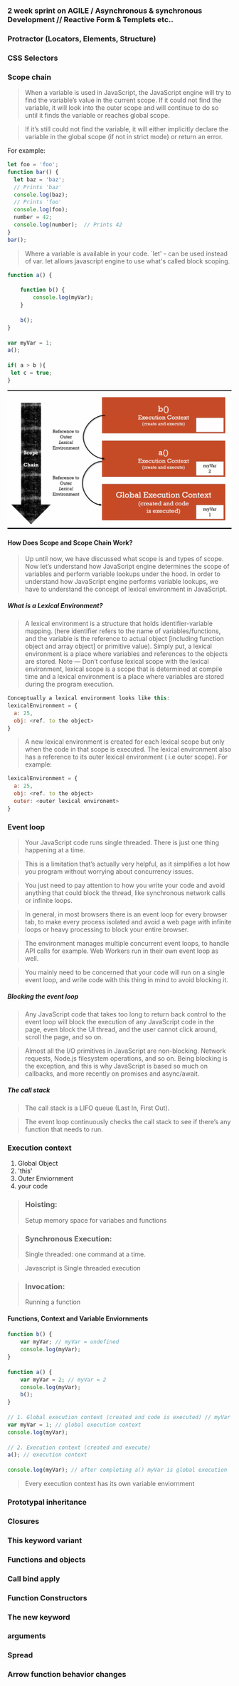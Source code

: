 ### 2 week sprint on AGILE / Asynchronous & synchronous Development // Reactive Form & Templets etc..

### Protractor (Locators, Elements, Structure)

### CSS Selectors


### Scope chain
> When a variable is used in JavaScript, the JavaScript engine will try to find the variable’s value in the current scope. If it could not find the variable, it will look into the outer scope and will continue to do so until it finds the variable or reaches global scope.

> If it’s still could not find the variable, it will either implicitly declare the variable in the global scope (if not in strict mode) or return an error.

For example:

```js
let foo = 'foo';
function bar() {
  let baz = 'baz';
  // Prints 'baz'
  console.log(baz);
  // Prints 'foo'
  console.log(foo);
  number = 42;
  console.log(number);  // Prints 42
}
bar();
```

> Where a variable is available in your code. 
> `let' - can be used instead of var. let allows javascript engine to use what's called block scoping.

```js
function a() {
    
    function b() {
        console.log(myVar);
    }
    
	b();
}

var myVar = 1;
a();

if( a > b ){
 let c = true;
}
```

![Alt text](img/scope.png?raw=true "Title")

#### How Does Scope and Scope Chain Work?
> Up until now, we have discussed what scope is and types of scope. Now let’s understand how JavaScript engine determines the scope of variables and perform variable lookups under the hood.
> In order to understand how JavaScript engine performs variable lookups, we have to understand the concept of lexical environment in JavaScript.

##### What is a Lexical Environment?
> A lexical environment is a structure that holds identifier-variable mapping. (here identifier refers to the name of variables/functions, and the variable is the reference to actual object [including function object and array object] or primitive value).
> Simply put, a lexical environment is a place where variables and references to the objects are stored.
> Note — Don’t confuse lexical scope with the lexical environment, lexical scope is a scope that is determined at compile time and a lexical environment is a place where variables are stored during the program execution.

```js
Conceptually a lexical environment looks like this:
lexicalEnvironment = {
  a: 25,
  obj: <ref. to the object>
}
```
> A new lexical environment is created for each lexical scope but only when the code in that scope is executed. The lexical environment also has a reference to its outer lexical environment ( i.e outer scope). For example:
```js
lexicalEnvironment = {
  a: 25,
  obj: <ref. to the object>
  outer: <outer lexical environemt>
}
```
### Event loop

> Your JavaScript code runs single threaded. There is just one thing happening at a time.

> This is a limitation that’s actually very helpful, as it simplifies a lot how you program without worrying about concurrency issues.

> You just need to pay attention to how you write your code and avoid anything that could block the thread, like synchronous network calls or infinite loops.

> In general, in most browsers there is an event loop for every browser tab, to make every process isolated and avoid a web page with infinite loops or heavy processing to block your entire browser.

> The environment manages multiple concurrent event loops, to handle API calls for example. Web Workers run in their own event loop as well.

> You mainly need to be concerned that your code will run on a single event loop, and write code with this thing in mind to avoid blocking it.

##### Blocking the event loop

> Any JavaScript code that takes too long to return back control to the event loop will block the execution of any JavaScript code in the page, even block the UI thread, and the user cannot click around, scroll the page, and so on.

> Almost all the I/O primitives in JavaScript are non-blocking. Network requests, Node.js filesystem operations, and so on. Being blocking is the exception, and this is why JavaScript is based so much on callbacks, and more recently on promises and async/await.

##### The call stack

> The call stack is a LIFO queue (Last In, First Out).

> The event loop continuously checks the call stack to see if there’s any function that needs to run.

### Execution context 
1. Global Object
2. 'this'
3. Outer Enviornment
4. your code

> ### Hoisting:
> Setup memory space for variabes and functions 

> ### Synchronous Execution:
> Single threaded: one command at a time.

> Javascript is Single threaded execution

> ### Invocation:
> Running a function 

#### Functions, Context and Variable Enviornments 
```js
function b() {
	var myVar; // myVar = undefined
    console.log(myVar);
}

function a() {
	var myVar = 2; // myVar = 2
    console.log(myVar);
	b();
}

// 1. Global execution context (created and code is executed) // myVar = 1
var myVar = 1; // global execution context
console.log(myVar);

// 2. Execution context (created and execute)
a(); // execution context

console.log(myVar); // after completing a() myVar is global execution
```
> Every execution context has its own variable enviornment 

### Prototypal inheritance 
### Closures
### This keyword variant 
### Functions and objects 
### Call bind apply 

### Function Constructors 
### The new keyword
### arguments 
### Spread
### Arrow function behavior changes 
 
